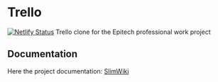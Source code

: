 # Trello
[![Netlify Status](https://api.netlify.com/api/v1/badges/c505deee-256a-4132-9282-e904b47e7181/deploy-status)](https://app.netlify.com/sites/3llo/deploys)
Trello clone for the Epitech professional work project

## Documentation
Here the project documentation: [SlimWiki](https://slimwiki.com/wkkjirm2m/getting-started-_ix7nshc6f/welcome)
